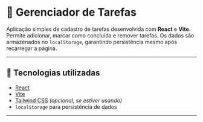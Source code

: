 # 📝 Gerenciador de Tarefas

Aplicação simples de cadastro de tarefas desenvolvida com **React** e **Vite**. Permite adicionar, marcar como concluída e remover tarefas. Os dados são armazenados no `localStorage`, garantindo persistência mesmo após recarregar a página.

---

## 🚀 Tecnologias utilizadas

- [React](https://reactjs.org/)
- [Vite](https://vitejs.dev/)
- [Tailwind CSS](https://tailwindcss.com/) *(opcional, se estiver usando)*
- `localStorage` para persistência de dados

---
